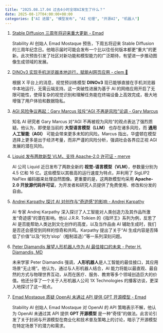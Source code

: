 ```yaml
---
title: "2025.08.17.04 过去4小时全球AI发生了什么？"
date: 2025-08-17T04:00:00+08:00
categories: ["AI 进展", "模型发布", "AI 伦理", "开源AI", "机器人"]
---
```


1.  [Stable Diffusion 三周年将迎来重大更新 - Emad](https://x.com/EMostaque/status/1956797719185670417)

    Stability AI 创始人 Emad Mostaque 预告，下周五将迎来 Stable Diffusion 的三周年纪念日。他暗示届时可能会发布一个比以往任何版本都更“重大”的更新。此次预告引发了社区对新功能和模型能力的广泛期待，有望进一步推动图像生成领域的发展。

2.  [DINOv3 实现手机浏览器本地运行，赋能AI网页应用 - clem 🤗](https://x.com/ClementDelangue/status/1956792716815204691)

    根据 X 平台上的消息，视觉预训练模型 **DINOv3** 现已能够直接在手机浏览器中本地运行，无需云端支持。这一突破性进展为基于 AI 的网络应用开启了无限可能性，使得复杂的视觉识别和理解任务能在终端设备上高效完成，极大地增强了用户体验和数据隐私。

3.  [AGI 风险争议再起：Gary Marcus 驳斥“AGI 不再是风险”论调 - Gary Marcus](https://x.com/GaryMarcus/status/1956792209208229901)

    知名 AI 研究者 Gary Marcus 对“AGI 不再被视为风险”的观点表达了强烈质疑。他认为，即使是当前的 **大型语言模型（LLM）** 也存在诸多风险，而 **通用人工智能（AGI）** 可能会带来更多未知的风险。Marcus 指出，华盛顿在模型选择上更多是出于经济考量，而非严谨的风险分析，强调社会各界应正视 AGI 发展的潜在风险。

4.  [Liquid 发布两款新型 VLM，支持 Apache-2.0 许可证 - merve](https://x.com/mervenoyann/status/1956783124043661617)

    AI 公司 Liquid 近日发布了两款全新的 **视觉-语言模型（VLM）**，参数量分别为 4.5 亿和 16 亿。这些模型以其极高的运行速度为特点，并利用了 SigLIP2 NaFlex 编码器来处理自然图像。更重要的是，这两款模型均采用 **Apache-2.0 开放源代码许可证**，为开发者和研究人员提供了免费使用、修改和分发的自由。

5.  [Andrej Karpathy 探讨 AI 对创作与“奇迹感”的影响 - Andrej Karpathy](https://x.com/karpathy/status/1956765908078387382)

    AI 专家 Andrej Karpathy 深入探讨了人工智能对人类创造力及其作品所激发“奇迹感”的潜在影响。他以 J.R.R. Tolkien 的《指环王》系列为例，反思了 AI 是否能帮助人类达到文化创作的高度，以及当作品由 AI 辅助生成时，我们是否还会感受到同样的惊奇和共鸣。Karpathy 提出了关于“AI 生成内容是否降低了价值”以及“何为‘slop’（粗制滥造）”等一系列深刻问题。

6.  [Peter Diamandis 展望人形机器人作为 AI 最佳接口的未来 - Peter H. Diamandis, MD](https://x.com/PeterDiamandis/status/1956755847129747787)

    未来学家 Peter Diamandis 强调，**人形机器人**是人工智能的最佳接口，其应用场景“无止境”。他认为，通过与人形机器人结合，AI 能力将能以最直观、最自然的方式与物理世界互动，从而在医疗、服务、教育等多个领域创造巨大的价值。他还分享了一个关于人形机器人公司 1X Technologies 的播客访谈，更深入地探讨了这一观点。

7.  [Emad Mostaque 质疑 OpenAI 未通过 API 提供 GPT 开源模型 - Emad](https://x.com/EMostaque/status/1956783588298362964)

    Stability AI 创始人 Emad Mostaque 对 OpenAI 的 API 策略表示不解，他认为 OpenAI 未通过其 API 提供 **GPT 开源模型** 是一种“奇怪”的做法。此言论引发了关于封闭与开源模型在商业化和技术普及策略上的讨论，暗示了开源模型在特定场景下的潜力和需求。